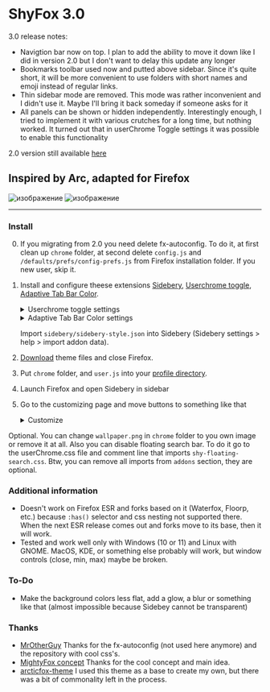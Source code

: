 # ShyFox 3.0

3.0 release notes:
 - Navigtion bar now on top. I plan to add the ability to move it down like I did in version 2.0 but I don't want to delay this update any longer
 - Bookmarks toolbar used now and putted above sidebar. Since it's quite short, it will be more convenient to use folders with short names and emoji instead of regular links.
 - Thin sidebar mode are removed. This mode was rather inconvenient and I didn't use it. Maybe I'll bring it back someday if someone asks for it
 - All panels can be shown or hidden independently. Interestingly enough, I tried to implement it with various crutches for a long time, but nothing worked. It turned out that in userChrome Toggle settings it was possible to enable this functionality

2.0 version still available [here](https://github.com/Naezr/ShyFox/tree/2.0-old)

Inspired by Arc, adapted for Firefox
------

![изображение](https://github.com/Naezr/ShyFox/assets/95460152/8ecadda0-ca5b-4874-9c95-53fdfac51626)
![изображение](https://github.com/Naezr/ShyFox/assets/95460152/b7cd7f41-d0c7-4a86-9116-5f22c88f74ac)

------

### Install
0. If you migrating from 2.0 you need delete fx-autoconfig. To do it, at first clean up `chrome` folder, at second delete `config.js` and `/defaults/prefs/config-prefs.js` from Firefox installation folder. If you new user, skip it.
1. Install and configure theese extensions [Sidebery](https://addons.mozilla.org/en-US/firefox/addon/sidebery), [Userchrome toggle](https://addons.mozilla.org/en-US/firefox/addon/userchrome-toggle), [Adaptive Tab Bar Color](https://addons.mozilla.org/en-US/firefox/addon/adaptive-tab-bar-colour).
    <details><summary>Userchrome toggle settings</summary> 
    
    Make sure you click each "Apply changes" button, preferably several times
    ![изображение](https://github.com/Naezr/ShyFox/assets/95460152/bbcf2954-7b41-41d1-af34-0f5bbf952898)
    ![изображение](https://github.com/Naezr/ShyFox/assets/95460152/9022e0d5-8655-49c0-b435-93ccf1bb4e09)
    
    </details>     
     
    <details><summary>Adaptive Tab Bar Color settings</summary>  
    
    ![изображение](https://github.com/Naezr/ShyFox/assets/95460152/36480217-8209-4f7d-9d54-1a07f6f2752c)
    
    </details>

    Import `sidebery/sidebery-style.json` into Sidebery (Sidebery settings > help > import addon data).
2. [Download](https://github.com/Naezr/ShyFox/archive/refs/heads/main.zip) theme files and close Firefox.
3. Put `chrome` folder, and `user.js` into your [profile directory](https://support.mozilla.org/en-US/kb/profiles-where-firefox-stores-user-data).
4. Launch Firefox and open Sidebery in sidebar
5. Go to the customizing page and move buttons to something like that
   <details><summary>Customize</summary>
   
   ![изображение](https://github.com/Naezr/ShyFox/assets/95460152/f13f96ff-4edd-4980-92a6-8f943b300cd7)

   
   </summary>
Optional. You can change `wallpaper.png` in `chrome` folder to you own image or remove it at all.
Also you can disable floating search bar. To do it go to the userChrome.css file and comment line that imports `shy-floating-search.css`. Btw, you can remove all imports from `addons` section, they are optional.

### Additional information     

 - Doesn't work on Firefox ESR and forks based on it (Waterfox, Floorp, etc.) because `:has()` selector and css nesting not supported there. When the next ESR release comes out and forks move to its base, then it will work.
 - Tested and work well only with Windows (10 or 11) and Linux with GNOME. MacOS, KDE, or something else probably will work, but window controls (close, min, max) maybe be broken.
 

### To-Do

 - Make the background colors less flat, add a glow, a blur or something like that (almost impossible because Sidebey cannot be transparent)

### Thanks

 - [MrOtherGuy](https://github.com/MrOtherGuy)   Thanks for the fx-autoconfig (not used here anymore) and the repository with cool css's.
 - [MightyFox concept](https://www.reddit.com/r/FirefoxCSS/comments/195n51c/mightyfox_an_idea_need_help_to_build_it_up/)    Thanks for the cool concept and main idea.
 - [arcticfox-theme](https://github.com/sirlan-ff00ff/arcticfox-theme)     I used this theme as a base to create my own, but there was a bit of commonality left in the process.

